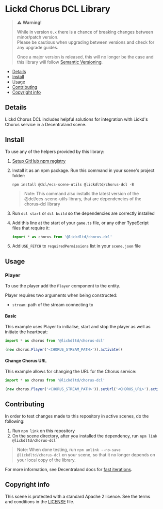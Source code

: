 # Lickd Chorus DCL Library

> ⚠️ **Warning!**  
> 
> While in version `0.x` there is a chance of breaking changes between minor/patch version.  
> Please be cautious when upgrading between versions and check for any upgrade guides.  
> 
> Once a major version is released, this will no longer be the case and this library will follow [Semantic Versioning](https://semver.org/).

* [Details](#details)
* [Install](#install)
* [Usage](#usage)
* [Contributing](#contributing)
* [Copyright info](#copyright-info)

## Details

Lickd Chorus DCL includes helpful solutions for integration with Lickd's Chorus service in a Decentraland scene.

## Install

To use any of the helpers provided by this library:

1. [Setup GitHub npm registry](https://docs.github.com/en/packages/working-with-a-github-packages-registry/working-with-the-npm-registry#installing-a-package)

2. Install it as an npm package. Run this command in your scene's project folder:

   ```
   npm install @dcl/ecs-scene-utils @lickdltd/chorus-dcl -B
   ```

   > Note: This command also installs the latest version of the @dcl/ecs-scene-utils library, that are dependencies of the chorus-dcl library

3. Run `dcl start` or `dcl build` so the dependencies are correctly installed

4. Add this line at the start of your `game.ts` file, or any other TypeScript files that require it:

   ```ts
   import * as chorus from '@lickdltd/chorus-dcl'
   ```

5. Add `USE_FETCH` to `requiredPermissions` list in your `scene.json` file

## Usage

### Player

To use the player add the `Player` component to the entity.

Player requires two arguments when being constructed:

- `stream`: path of the stream connecting to

#### Basic

This example uses Player to initialise, start and stop the player as well as initiate the heartbeat:

```ts
import * as chorus from '@lickdltd/chorus-dcl'

(new chorus.Player('<CHORUS_STREAM_PATH>')).activate()
```

#### Change Chorus URL

This example allows for changing the URL for the Chorus service:

```ts
import * as chorus from '@lickdltd/chorus-dcl'

(new chorus.Player('<CHORUS_STREAM_PATH>')).setUrl('<CHORUS_URL>').activate()
```

## Contributing

In order to test changes made to this repository in active scenes, do the following:

1. Run `npm link` on this repository
2. On the scene directory, after you installed the dependency, run `npm link @lickdltd/chorus-dcl`

> Note: When done testing, run `npm unlink --no-save @lickdltd/chorus-dcl` on your scene, so that it no longer depends on your local copy of the library.

For more information, see Decentraland docs for [fast iterations](https://docs.decentraland.org/creator/development-guide/create-libraries/#fast-iterations). 

## Copyright info

This scene is protected with a standard Apache 2 licence. See the terms and conditions in the [LICENSE](/LICENSE) file.
